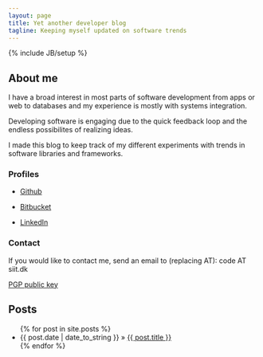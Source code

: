```yaml
---
layout: page
title: Yet another developer blog 
tagline: Keeping myself updated on software trends
---
```

{% include JB/setup %}

## About me

I have a broad interest in most parts of software development from apps or web to databases and my experience is mostly with systems integration.

Developing software is engaging due to the quick feedback loop and the endless possibilites of realizing ideas.

I made this blog to keep track of my different experiments with trends in software libraries and frameworks.

### Profiles

* [Github](https://github.com/chrilyng/)

* [Bitbucket](https://bitbucket.org/chrilyng/)

* [LinkedIn](https://dk.linkedin.com/pub/christian-lyngbye/19/584/424)

### Contact
If you would like to contact me, send an email to (replacing AT): code AT siit.dk

[PGP public key](/assets/pubkey.txt)


## Posts

<ul class="posts">
  {% for post in site.posts %}
    <li><span>{{ post.date | date_to_string }}</span> &raquo; <a href="{{ BASE_PATH }}{{ post.url }}">{{ post.title }}</a></li>
  {% endfor %}
</ul>



